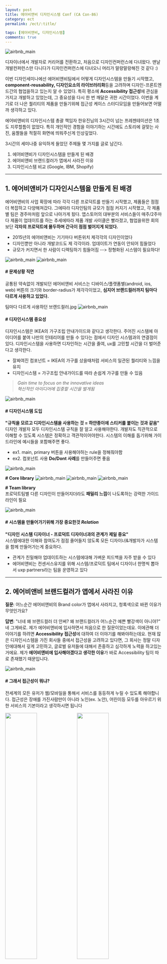```yaml
---
layout: post
title: 에어비앤비 디자인시스템 Conf (CA Con-86)
category: ect
permalink: /ect/:title/

tags: [에어비앤비, 디자인시스템]
comments: true
---
```


![airbnb_main](../../img/airbnb_main.jpeg)

디자이너에서 개발자로 커리어를 전환하고, 처음으로 디자인컨퍼런스에 다녀왔다. 맨날 개발컨퍼런스만 다니다가 디자인컨퍼런스에 다녀오니 머리가 말랑말랑해진 것 같다 :)

이번 디자인세미나에선 에어비앤비팀에서 어떻게 디자인시스템을 만들기 시작했고, **component-reusability, 디자인요소의 라이브러리화**등을 고려하며 디자인-프론트엔드간의 협업을하고 있는지 알 수 있었다. 특히 평소에 **Accessibility 접근성**에 관심을 가지고 개발하고 있었는데, 그 중요성을 다시 한 번 깨달은 귀한 시간이었다. 이번을 계기로 더 나은 퀄리티의 제품을 만들기위헤 접근성 케이스 스터디모임을 만들어보면 어떨까 생각하고 있다.

에어비앤비의 디자인시스템 총괄 책임자 한유진님의 3시간이 넘는 프레젠테이션은 1초도 지루할틈이 없었다. 특히 개인적인 경험을 이야기하는 시간에도 스토리에 걸맞는 사진, 움짤들을 적절히 화면에 띄워주신게 인상깊었다.

3시간의 세미나중 유익하게 들었던 주제들 몇 가지를 글로 남긴다.

1. 에어비앤비가 디자인시스템을 만들게 된 배경
2. 에어비앤비 브랜드컬러가 앱에서 사라진 이유
3. 디자인시스템 비교 (Google, IBM, Shopify)

---

## 1. 에어비앤비가 디자인시스템을 만들게 된 배경

에어비앤비의 사업 확장에 따라 각각 다른 프로덕트를 만들기 시작했고, 제품들은 점점 더 복잡하고 다양해져갔다. 그에따라 디자인팀의 규모가 점점 커지기 시작했고, 각 제품별 팀은 경주마처럼 앞으로 나아가게 됬다. 앱스토어의 대부분의 서비스들이 매주/2주마다 제품이 업데이트를 하는 추세에따라 제품 개발 사이클은 빨라졌고, 협업을위한 회의보단 **각자의 프로덕트에 몰두하며 간극이 점점 벌어지게 되었다.**

- 2015년의 에어비앤비는 기기마다 버튼위치 제각각의 디자인이었다
- 디자인뿐만 아니라 개발코드도 제 각각이라. 업데이트가 연동이 안되어 힘들었다
- 규모가 커지면서 한 사람이 디렉팅하기 힘들어짐 --> 정형화된 시스템이 필요하다!

![airbnb_main](../../img/airbnb_why2.jpeg)
![airbnb_main](../../img/airbnb_why3.jpeg)

#### # 문제상황 직면

공통된 약속없이 개발되던 에어비앤비 서비스는 디바이스/플랫폼별(android, ios, web) 버튼의 크기와 border-radius가 제각각이었고, **심지어 브랜드컬러까지 팀마다 다르게 사용하고 있었다.**

팀마다 다르게 사용하던 브랜드컬러.jpg
![airbnb_main](../../img/airbnb_why4.jpeg)
  
  
#### # 디자인시스템 중요성
디자인시스템은 IKEA의 가구조립 안내가이드와 같다고 생각한다. 주어진 시스템에 아이디어를 붙여 나만의 인테리어를 만들 수 있다는 점에서 디자인 시스템과의 연결점이 있다. 디자인시스템을 사용하면 디자인하는 시간을 줄여, ux를 고민할 시간을 더 벌어준다고 생각한다.

* 잘짜여진 컴포넌트 = IKEA의 가구를 샀을때처럼 서비스의 일관된 퀄리티와 느낌을 유지
* 디자인시스템 = 가구조립 안내가이드를 따라 손쉽게 가구를 만들 수 있음

>*Gain time to focus on the innovative ideas*  
>*혁신적인 아이디어에 집중할 시간을 벌게됨*

![airbnb_main](../../img/airbnb_why1.jpeg)


#### # 디자인시스템 도입
**"규칙을 모르고 디자인시스템을 사용하는 것  = 하얀종이에 스티커를 붙이는 것과 같음"**  
디자인 개발자 모두 디자인시스템 규칙을 잘 알고 사용해야한다. 개발자도 직관적으로 이해할 수 있도록 시스템은 정확하고 객관적이어야한다. 시스템의 이해를 돕기위해 가이드라인에 예시들을 포함해주면 좋다.

- ex1. main, primary 버튼을 사용해야하는 rule을 정해줘야함  
- ex2. 컴포넌트 사용 **Do/Dont 사례**를 만들어주면 좋음

![airbnb_main](../../img/airbnb_designSystemfolder.jpeg)

**# Core library**
![airbnb_main](../../img/airbnb_designSystemCore0.jpeg)
![airbnb_main](../../img/airbnb_designSystemCore1.jpeg)
![airbnb_main](../../img/airbnb_designSystemCore2.jpeg)

**# Team library**  
프로덕트팀별 다른 디자인이 만들어지더라도 **패밀리 느낌**이 나도록하는 강력한 가이드라인이 필요

![airbnb_main](../../img/airbnb_designSystemTeam1.jpeg)


#### # 시스템을 만들어가기위해 가장 중요한것 *Relation*
**"디자인 시스템 디자이너 - 프로덕트 디자이너과의 관계가 제일 중요"**  
시스템에대한 이해와 참여도가 점점 줄어들지 않도록 모든 디자이너&개발자가 시스템을 함께 만들어가는게 중요하다. 
* 관계가 친밀해야 업데이트하는 시스템에대해 가벼운 피드백을 자주 받을 수 있다
* 에어비앤비는 컨센서스유지를 위해 시스템/프로덕트 팀에서 디자이너 한명씩 뽑아서 uxp partners라는 팀을 운영하고 있다

---

## 2. 에어비앤비 브랜드컬러가 앱에서 사라진 이유

**질문**: 어느순간 에어비앤비의 Brand color가 앱에서 사라지고, 청록색으로 바뀐 이유가 무엇인가요?

**답변**: "너네 왜 브랜드컬러 더 안써? 왜 브랜드컬러가 어느순간 예쁜 빨강색이 아니야?"  
네 그게바로. 제가 에어비앤비에 입사하면서 처음으로 한 질문이었는데요. 이에관해 더 이야기를 하려면 **Accessibility 접근성**에 대하여 더 이야기를 해봐야하는데요. 현재 많은 디자인시스템을 가진 회사들 중에서 접근성을 고려하고 있다면, 그 회사는 정말 디자인에대해서 깊게 고민하고, 글로벌 유저들에 대해서 존중하고 심각하게 노력을 하고있는거에요. 제가 **에어비앤비에 입사해야겠다고 생각한 이유**가 바로 Accessibility 팀이 따로 존재했기 때문입니다.

![airbnb_main](../../img/airbnb_accessibility0.jpeg)


#### # 그래서 접근성이 뭐냐?
전세계의 모든 유저가 웹/모바일을 통해서 서비스를 동등하게 누릴 수 있도록 해야합니다. 접근성은 장애를 가진사람만이 아니라 노인(ex. 노안), 어린이등 모두를 아우르기 위한 서비스의 기본이라고 생각하시면 됩니다  

<img src="../../img/airbnb_accessibility1.jpeg" width="45%">
<img src="../../img/airbnb_accessibility2.jpeg" width="45%">



#### # ex. 버튼의 color-contrast
시력이 안좋은 사람이 봤을 때, Rausch컬러가 아무리 예쁘고 브랜드컬러라고 하지만 color-contrast가 접근성표준의 최소치(3:1)밖에 되지 않아서 접근성이 좋지 않다고 판단했다. Airbnb는 브랜드가치를 높게 가지고 있고 브랜드컬러를 많이 사용해야 했지만, **전세계의 모든사람들이 똑같이 서비스의 편의를 누리는데에 더 강한 목적**을 두기위해서 과감히 버튼에 Babu-color(청록색)를 사용하기로 결정했다.

![airbnb_main](../../img/airbnb_accessibility3.jpeg)
![airbnb_main](../../img/airbnb_accessibility4.jpeg)

>[WCAG 2.0 지침이 전하는 전경색과 배경색의 명도 대비](http://naradesign.net/wp/2009/07/01/947/)
글꼴의 색과 문서의 배경 색이 어느 정도의 명도 대비를 지녀야 하는지에 대한 지침. 최소 3:1의 명암 비율을 가져야한다.

---

## 3. 디자인시스템 (Google, IBM, Shopify) 비교

- [Material Design System](https://material.io/design/) (Google)
  - 전세계적으로 가장 큰 디자인 팀을 가지고 있다고함 (50명)
  - 디자인시스템이란 어떻게 정의되야하는지 가장 디테일하게 가이딩해주는 곳. 디자인시스템의 바이블이라고 볼 수 있다
- [Carbon Design System](https://www.carbondesignsystem.com/) (IBM)
  - 디자이너-엔지니어 모두를 고려한 위한 가이드 (머터리얼은 엔지니어/디자이너를 위한 페이지가 각각 있음)
  - 머터리얼이 굉장히 많은 가이드가 장황하게 펼쳐있는데 반해, 간결하고 임팩트있는 내용들로 구성되어 있음
- [Polaris Design System](https://polaris.shopify.com/) (Shopify)
  - 전자상거래 3위를 달리고 있는곳. 아마존 전자상거래와 비슷
  - 독특한점. 컴포넌트들을 액션으로 묶어 가이딩함
  
  
#### # 독자적인 Airbnb만의 디자인시스템
에어비앤비는 안드로이드라고 구글 가이드라인을, IOS라고 애플 가이드라인을 따르지 않는다. 에어비앤비만의 독자적인 디자인 시스템을 적용하여 기기변경시에도 서비스 사용에 혼동을 주지 않고, 일관된 경험을 주기 위해 비슷한 톤, 배치의 디자인을 유지한다

**# Before**  
디자인시스템 도입전, 디바이스별 플랫폼별 제 각각이던 디자인. 일관된 유저경험을 주지 못함
![airbnb_main](../../img/airbnb_designSystemBefore.jpeg)

**# After**  
디자인시스템 도입후, 여러사람이 디자인하더라도 한사람이 디자인한 것 처럼 만들어낸 듯함. 일관된 유저경험 제공
![airbnb_main](../../img/airbnb_designSystemAfter.jpeg)

---

## 마치며...
마지막으로 이번 세미나를 들으며 디자인시스템의 의미를 새길 수 있었던 말
**"디자인시스템은 조직에 있는 모든 사람들의 응집력 있는 문화를 함께 만들어가는 것"**

![airbnb_main](../../img/airbnb_ending.jpeg)
![airbnb_main](../../img/airbnb_main2.jpeg)